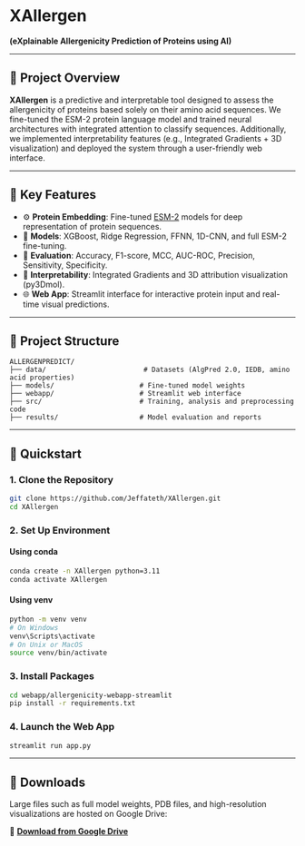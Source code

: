 # XAllergen

**(eXplainable Allergenicity Prediction of Proteins using AI)**

---

## 🧪 Project Overview

**XAllergen** is a predictive and interpretable tool designed to assess the allergenicity of proteins based solely on their amino acid sequences. We fine-tuned the ESM-2 protein language model and trained neural architectures with integrated attention to classify sequences. Additionally, we implemented interpretability features (e.g., Integrated Gradients + 3D visualization) and deployed the system through a user-friendly web interface.

---

## 🧬 Key Features

* ⚙️ **Protein Embedding**: Fine-tuned [ESM-2](https://github.com/facebookresearch/esm) models for deep representation of protein sequences.
* 🧠 **Models**: XGBoost, Ridge Regression, FFNN, 1D-CNN, and full ESM-2 fine-tuning.
* 🎯 **Evaluation**: Accuracy, F1-score, MCC, AUC-ROC, Precision, Sensitivity, Specificity.
* 🎨 **Interpretability**: Integrated Gradients and 3D attribution visualization (py3Dmol).
* 🌐 **Web App**: Streamlit interface for interactive protein input and real-time visual predictions.

---

## 📁 Project Structure

```plaintext
ALLERGENPREDICT/
├── data/                        # Datasets (AlgPred 2.0, IEDB, amino acid properties)
├── models/                     # Fine-tuned model weights
├── webapp/                     # Streamlit web interface
├── src/                        # Training, analysis and preprocessing code
├── results/                    # Model evaluation and reports
```

---

## 🚀 Quickstart

### 1. Clone the Repository

```bash
git clone https://github.com/Jeffateth/XAllergen.git
cd XAllergen
```

### 2. Set Up Environment

#### Using conda
```bash
conda create -n XAllergen python=3.11
conda activate XAllergen
```
#### Using venv
```bash
python -m venv venv
# On Windows
venv\Scripts\activate
# On Unix or MacOS
source venv/bin/activate
```
### 3. Install Packages

```bash
cd webapp/allergenicity-webapp-streamlit
pip install -r requirements.txt
```

### 4. Launch the Web App

```bash
streamlit run app.py
```

---

## 🔗 Downloads

Large files such as full model weights, PDB files, and high-resolution visualizations are hosted on Google Drive:

📁 **[Download from Google Drive](https://drive.google.com/drive/folders/1Jjc4-SqccRb75_gBKfQ-pPC6kVCk8WeY?usp=sharing)**
